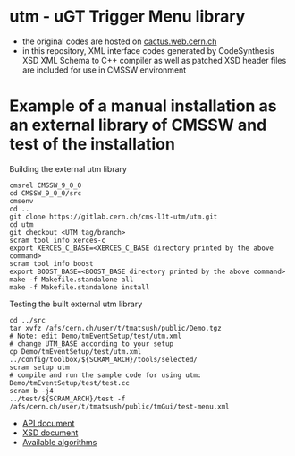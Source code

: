 # utm - uGT Trigger Menu library
- the original codes are hosted on [cactus.web.cern.ch](https://svnweb.cern.ch/trac/cactus/browser/trunk/cactusprojects/utm)
- in this repository, XML interface codes generated by CodeSynthesis XSD XML Schema to C++ compiler
  as well as patched XSD header files are included for use in CMSSW environment

# Example of a manual installation as an external library of CMSSW and test of the installation

Building the external utm library

```{r, engine='bash', count_lines}
cmsrel CMSSW_9_0_0
cd CMSSW_9_0_0/src
cmsenv
cd ..
git clone https://gitlab.cern.ch/cms-l1t-utm/utm.git
cd utm
git checkout <UTM tag/branch>
scram tool info xerces-c
export XERCES_C_BASE=<XERCES_C_BASE directory printed by the above command>
scram tool info boost
export BOOST_BASE=<BOOST_BASE directory printed by the above command>
make -f Makefile.standalone all
make -f Makefile.standalone install
```

Testing the built external utm library

```{r, engine='bash', count_lines}
cd ../src
tar xvfz /afs/cern.ch/user/t/tmatsush/public/Demo.tgz
# Note: edit Demo/tmEventSetup/test/utm.xml
# change UTM_BASE according to your setup
cp Demo/tmEventSetup/test/utm.xml ../config/toolbox/${SCRAM_ARCH}/tools/selected/
scram setup utm
# compile and run the sample code for using utm: Demo/tmEventSetup/test/test.cc
scram b -j4
../test/${SCRAM_ARCH}/test -f /afs/cern.ch/user/t/tmatsush/public/tmGui/test-menu.xml
```

* [API document](http://cern.ch/takashi/utm-api-doc/namespacetmeventsetup.html)
* [XSD document](http://cern.ch/takashi/utm-xsd-doc/index.html)
* [Available algorithms](https://twiki.cern.ch/twiki/bin/view/CMS/GlobalTriggerUTM)
